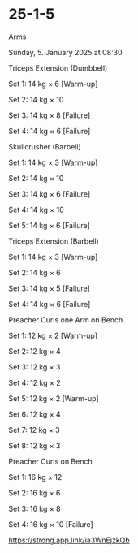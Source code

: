 # 25-1-5

Arms

Sunday, 5. January 2025 at 08:30

Triceps Extension (Dumbbell)

Set 1: 14 kg × 6 [Warm-up]

Set 2: 14 kg × 10

Set 3: 14 kg × 8 [Failure]

Set 4: 14 kg × 6 [Failure]

Skullcrusher (Barbell)

Set 1: 14 kg × 3 [Warm-up]

Set 2: 14 kg × 10

Set 3: 14 kg × 6 [Failure]

Set 4: 14 kg × 10

Set 5: 14 kg × 6 [Failure]

Triceps Extension (Barbell)

Set 1: 14 kg × 3 [Warm-up]

Set 2: 14 kg × 6

Set 3: 14 kg × 5 [Failure]

Set 4: 14 kg × 6 [Failure]

Preacher Curls one Arm on Bench

Set 1: 12 kg × 2 [Warm-up]

Set 2: 12 kg × 4

Set 3: 12 kg × 3

Set 4: 12 kg × 2

Set 5: 12 kg × 2 [Warm-up]

Set 6: 12 kg × 4

Set 7: 12 kg × 3

Set 8: 12 kg × 3

Preacher Curls on Bench

Set 1: 16 kg × 12

Set 2: 16 kg × 6

Set 3: 16 kg × 8

Set 4: 16 kg × 10 [Failure]

 <https://strong.app.link/ia3WnEjzkQb>
